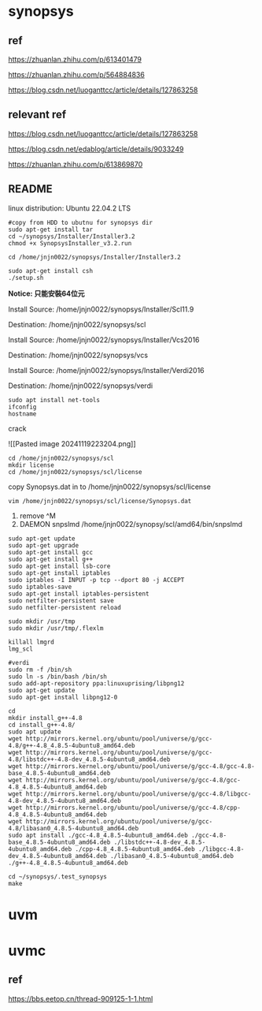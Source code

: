 # synopsys
## ref
https://zhuanlan.zhihu.com/p/613401479

https://zhuanlan.zhihu.com/p/564884836

https://blog.csdn.net/luoganttcc/article/details/127863258
## relevant ref
https://blog.csdn.net/luoganttcc/article/details/127863258

https://blog.csdn.net/edablog/article/details/9033249

https://zhuanlan.zhihu.com/p/613869870
## README
linux distribution: Ubuntu 22.04.2 LTS

```
#copy from HDD to ubutnu for synopsys dir
sudo apt-get install tar
cd ~/synopsys/Installer/Installer3.2
chmod +x SynopsysInstaller_v3.2.run
```

```
cd /home/jnjn0022/synopsys/Installer/Installer3.2
```

```
sudo apt-get install csh
./setup.sh
```
**Notice: 只能安裝64位元**

Install Source: /home/jnjn0022/synopsys/Installer/Scl11.9

Destination: /home/jnjn0022/synopsys/scl

Install Source: /home/jnjn0022/synopsys/Installer/Vcs2016

Destination: /home/jnjn0022/synopsys/vcs

Install Source: /home/jnjn0022/synopsys/Installer/Verdi2016

Destination: /home/jnjn0022/synopsys/verdi

```
sudo apt install net-tools
ifconfig
hostname
```

crack

![[Pasted image 20241119223204.png]]

```
cd /home/jnjn0022/synopsys/scl
mkdir license
cd /home/jnjn0022/synopsys/scl/license
```
copy Synopsys.dat in to /home/jnjn0022/synopsys/scl/license

```
vim /home/jnjn0022/synopsys/scl/license/Synopsys.dat
```

1. remove \^M
2. DAEMON snpslmd /home/jnjn0022/synopsy/scl/amd64/bin/snpslmd
```
sudo apt-get update
sudo apt-get upgrade
sudo apt-get install gcc
sudo apt-get install g++
sudo apt-get install lsb-core
sudo apt-get install iptables
sudo iptables -I INPUT -p tcp --dport 80 -j ACCEPT
sudo iptables-save
sudo apt-get install iptables-persistent
sudo netfilter-persistent save
sudo netfilter-persistent reload

sudo mkdir /usr/tmp
sudo mkdir /usr/tmp/.flexlm

killall lmgrd
lmg_scl

#verdi
sudo rm -f /bin/sh
sudo ln -s /bin/bash /bin/sh
sudo add-apt-repository ppa:linuxuprising/libpng12
sudo apt-get update
sudo apt-get install libpng12-0
```

```
cd
mkdir install_g++-4.8
cd install_g++-4.8/
sudo apt update
wget http://mirrors.kernel.org/ubuntu/pool/universe/g/gcc-4.8/g++-4.8_4.8.5-4ubuntu8_amd64.deb 
wget http://mirrors.kernel.org/ubuntu/pool/universe/g/gcc-4.8/libstdc++-4.8-dev_4.8.5-4ubuntu8_amd64.deb 
wget http://mirrors.kernel.org/ubuntu/pool/universe/g/gcc-4.8/gcc-4.8-base_4.8.5-4ubuntu8_amd64.deb 
wget http://mirrors.kernel.org/ubuntu/pool/universe/g/gcc-4.8/gcc-4.8_4.8.5-4ubuntu8_amd64.deb 
wget http://mirrors.kernel.org/ubuntu/pool/universe/g/gcc-4.8/libgcc-4.8-dev_4.8.5-4ubuntu8_amd64.deb 
wget http://mirrors.kernel.org/ubuntu/pool/universe/g/gcc-4.8/cpp-4.8_4.8.5-4ubuntu8_amd64.deb 
wget http://mirrors.kernel.org/ubuntu/pool/universe/g/gcc-4.8/libasan0_4.8.5-4ubuntu8_amd64.deb  
sudo apt install ./gcc-4.8_4.8.5-4ubuntu8_amd64.deb ./gcc-4.8-base_4.8.5-4ubuntu8_amd64.deb ./libstdc++-4.8-dev_4.8.5-4ubuntu8_amd64.deb ./cpp-4.8_4.8.5-4ubuntu8_amd64.deb ./libgcc-4.8-dev_4.8.5-4ubuntu8_amd64.deb ./libasan0_4.8.5-4ubuntu8_amd64.deb ./g++-4.8_4.8.5-4ubuntu8_amd64.deb
```

```
cd ~/synopsys/.test_synopsys
make
```

# uvm

# uvmc

## ref
https://bbs.eetop.cn/thread-909125-1-1.html